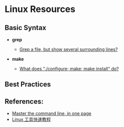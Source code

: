 # Linux Resources

## Basic Syntax

- **grep**
    - [Grep a file, but show several surrounding lines?](http://stackoverflow.com/questions/9081/grep-a-file-but-show-several-surrounding-lines)

- **make**
    - [What does "./configure; make; make install" do?](http://askubuntu.com/questions/173088/what-does-configure-make-make-install-do)

## Best Practices

## References:

- [Master the command line, in one page](https://github.com/jlevy/the-art-of-command-line)
- [Linux 工具快速教程](http://linuxtools-rst.readthedocs.org/zh_CN/latest/)
